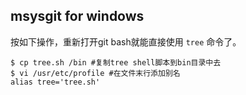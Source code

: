## msysgit for windows
按如下操作，重新打开git bash就能直接使用 `tree` 命令了。

    $ cp tree.sh /bin #复制tree shell脚本到bin目录中去
    $ vi /usr/etc/profile #在文件末行添加别名
    alias tree='tree.sh'